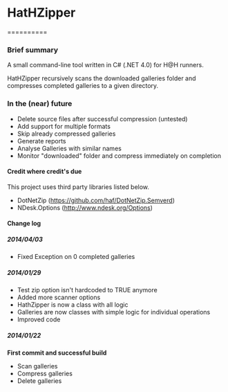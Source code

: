 # HatHZipper
==========

### Brief summary
A small command-line tool written in C# (.NET 4.0) for H@H runners.

HatHZipper recursively scans the downloaded galleries folder and compresses completed galleries to a given directory.

### In the (near) future
* Delete source files after successful compression (untested)
* Add support for multiple formats
* Skip already compressed galleries
* Generate reports
* Analyse Galleries with similar names
* Monitor "downloaded" folder and compress immediately on completion

#### Credit where credit's due
This project uses third party libraries listed below.
* DotNetZip (https://github.com/haf/DotNetZip.Semverd)
* NDesk.Options (http://www.ndesk.org/Options)

#### Change log
##### 2014/04/03
+ Fixed Exception on 0 completed galleries

##### 2014/01/29
+ Test zip option isn't hardcoded to TRUE anymore
+ Added more scanner options
+ HathZipper is now a class with all logic
+ Galleries are now classes with simple logic for individual operations
+ Improved code

##### 2014/01/22
**First commit and successful build**
+ Scan galleries
+ Compress galleries
+ Delete galleries
